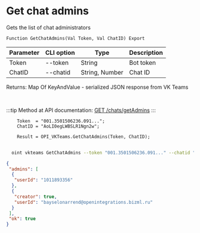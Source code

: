 ﻿---
sidebar_position: 4
---

# Get chat admins
 Gets the list of chat administrators



`Function GetChatAdmins(Val Token, Val ChatID) Export`

  | Parameter | CLI option | Type | Description |
  |-|-|-|-|
  | Token | --token | String | Bot token |
  | ChatID | --chatid | String, Number | Chat ID |

  
  Returns:  Map Of KeyAndValue - serialized JSON response from VK Teams

<br/>

:::tip
Method at API documentation: [GET /chats/getAdmins](https://teams.vk.com/botapi/#/chats/get_chats_getAdmins)
:::
<br/>


```bsl title="Code example"
    Token  = "001.3501506236.091...";
    ChatID = "AoLI0egLWBSLR1Ngn2w";

    Result = OPI_VKTeams.GetChatAdmins(Token, ChatID);
```



```sh title="CLI command example"
    
  oint vkteams GetChatAdmins --token "001.3501506236.091..." --chatid "AoLI0egLWBSLR1Ngn2w"

```

```json title="Result"
{
 "admins": [
  {
   "userId": "1011893356"
  },
  {
   "creator": true,
   "userId": "bayselonarrend@openintegrations.bizml.ru"
  }
 ],
 "ok": true
}
```
